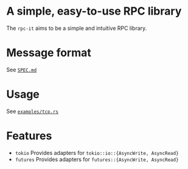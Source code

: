# A simple, easy-to-use RPC library

The `rpc-it` aims to be a simple and intuitive RPC library. 

# Message format

See [`SPEC.md`](SPEC.md)

# Usage

See [`examples/tcp.rs`](examples/tcp.rs)

# Features

- `tokio` Provides adapters for `tokio::io::{AsyncWrite, AsyncRead}`
- `futures` Provides adapters for `futures::{AsyncWrite, AsyncRead}`
